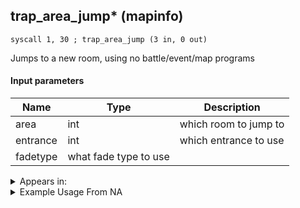 ## trap_area_jump* (mapinfo)

`syscall 1, 30 ; trap_area_jump (3 in, 0 out)`

Jumps to a new room, using no battle/event/map programs

#### Input parameters
| Name | Type | Description
|------|------|------------
| area   | int   | which room to jump to
| entrance   | int   | which entrance to use
| fadetype   | what fade type to use   | 




<details>
	<summary>Appears in:</summary>

</details>

<details>
	<summary>Example Usage From NA</summary>

</details>

